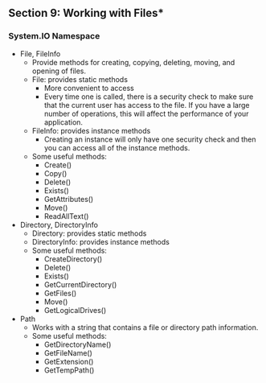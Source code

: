 ## **Section 9: Working with Files***

### **System.IO Namespace**

* File, FileInfo
    * Provide methods for creating, copying, deleting, moving, and opening of files.
    * File: provides static methods
        * More convenient to access
        * Every time one is called, there is a security check to make sure that the current user has access to the file. If you have a large number of operations, this will affect the performance of your application.
    * FileInfo: provides instance methods
        * Creating an instance will only have one security check and then you can access all of the instance methods.
    * Some useful methods:
        * Create()
        * Copy()
        * Delete()
        * Exists()
        * GetAttributes()
        * Move()
        * ReadAllText()
* Directory, DirectoryInfo
    * Directory: provides static methods
    * DirectoryInfo: provides instance methods
    * Some useful methods: 
        * CreateDirectory()
        * Delete()
        * Exists()
        * GetCurrentDirectory()
        * GetFiles()
        * Move()
        * GetLogicalDrives()
* Path
    * Works with a string that contains a file or directory path information.
    * Some useful methods:
        * GetDirectoryName()
        * GetFileName()
        * GetExtension()
        * GetTempPath()
